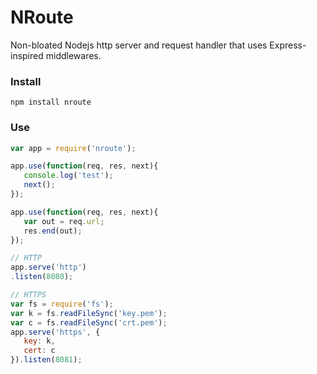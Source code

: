 # NRoute
Non-bloated Nodejs http server and request handler that uses Express-inspired middlewares.

### Install
```
npm install nroute
```

### Use
```js
var app = require('nroute');

app.use(function(req, res, next){
   console.log('test');
   next();
});

app.use(function(req, res, next){
   var out = req.url;
   res.end(out);
});

// HTTP
app.serve('http')
.listen(8080);

// HTTPS
var fs = require('fs');
var k = fs.readFileSync('key.pem');
var c = fs.readFileSync('crt.pem');
app.serve('https', {
   key: k,
   cert: c
}).listen(8081);
```